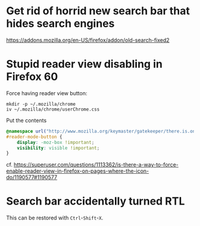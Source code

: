 # Get rid of horrid new search bar that hides search engines

https://addons.mozilla.org/en-US/firefox/addon/old-search-fixed2

# Stupid reader view disabling in Firefox 60

Force having reader view button:

    mkdir -p ~/.mozilla/chrome
    iv ~/.mozilla/chrome/userChrome.css

Put the contents

```css
@namespace url("http://www.mozilla.org/keymaster/gatekeeper/there.is.only.xul");
#reader-mode-button {
	display: -moz-box !important;
	visibility: visible !important;
}
```

cf. https://superuser.com/questions/1113362/is-there-a-way-to-force-enable-reader-view-in-firefox-on-pages-where-the-icon-do/1190577#1190577

# Search bar accidentally turned RTL

This can be restored with `Ctrl`-`Shift`-`X`.
